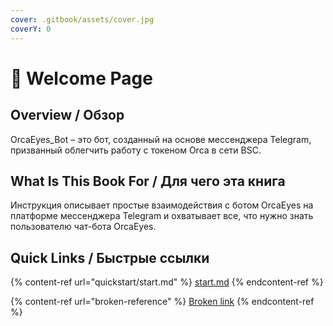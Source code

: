```yaml
---
cover: .gitbook/assets/cover.jpg
coverY: 0
---
```


# 👋 Welcome Page

## Overview / Обзор

OrcaEyes\_Bot – это бот, созданный на основе мессенджера Telegram, призванный облегчить работу с токеном Orca в сети BSC.

## What Is This Book For / Для чего эта книга

Инструкция описывает простые взаимодействия с ботом OrcaEyes на платформе мессенджера Telegram и охватывает все, что нужно знать пользователю чат-бота OrcaEyes.

## Quick Links / Быстрые ссылки

{% content-ref url="quickstart/start.md" %}
[start.md](quickstart/start.md)
{% endcontent-ref %}

{% content-ref url="broken-reference" %}
[Broken link](broken-reference)
{% endcontent-ref %}
